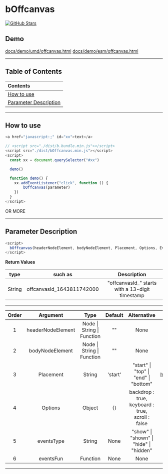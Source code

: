 # bOffcanvas

<a href="https://github.com/ZhangChengLin/b-components" target="_blank"><img alt="GitHub Stars" title="GitHub Stars" src="https://img.shields.io/github/stars/ZhangChengLin/b-components.svg?style=social"></a>

## Demo

[docs/demo/umd/offcanvas.html](../demo/umd/offcanvas.html)
[docs/demo/esm/offcanvas.html](../demo/esm/offcanvas.html)

---

## Table of Contents

| Contents                                        |
|:------------------------------------------------|
| [How to use](#how-to-use)                       |
| [Parameter Description](#parameter-description) |

---

## How to use

```javascript
<a href="javascript:;" id="xx">text</a>

// <script src="./dist/b.bundle.min.js"></script>
<script src="./dist/bOffcanvas.min.js"></script>
<script>
  const xx = document.querySelector("#xx")

  demo()

  function demo() {
    xx.addEventListener("click", function () {
        bOffcanvas(parameter)
    })
  }
</script>
```

OR MORE


---

## Parameter Description

```javascript
<script>
  bOffcanvas(headerNodeElement, bodyNodeElement, Placement, Options, EventsType, EventsFunction)
</script>
```

**Return Values**

|  type  |          such as          |                   Description                   |
|:------:|:-------------------------:|:-----------------------------------------------:|
| String | offcanvasId_1643811742000 | "offcanvasId_" starts with a 13-digit timestamp |

---

| Order |     Argument      |                Type                | Default |                       Alternative                        |                            Description                            |
|:-----:|:-----------------:|:----------------------------------:|:-------:|:--------------------------------------------------------:|:-----------------------------------------------------------------:|
|   1   | headerNodeElement | Node &#124; String &#124; Function |   ""    |                           None                           |           h5.offcanvas-title The content of the element           |
|   2   |  bodyNodeElement  | Node &#124; String &#124; Function |   ""    |                           None                           |           div.offcanvas-body The content of the element           |
|   3   |     Placement     |               String               | 'start' |    "start" &#124; "top" &#124; "end" &#124; "bottom"     | https://getbootstrap.com/docs/5.1/components/offcanvas/#placement |
|   4   |      Options      |               Object               |   {}    | backdrop : true,<br/>keyboard : true,<br/>scroll : false |  https://getbootstrap.com/docs/5.1/components/offcanvas/#options  |
|   5   |    eventsType     |               String               |  None   |   "show" &#124; "shown" &#124; "hide" &#124; "hidden"    |  https://getbootstrap.com/docs/5.1/components/offcanvas/#events   |
|   6   |     eventsFun     |              Function              |  None   |                           None                           |  https://getbootstrap.com/docs/5.1/components/offcanvas/#events   |

---

